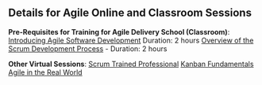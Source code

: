 Details for Agile Online and Classroom Sessions
-----------------------------------------------

**Pre-Requisites for Training for Agile Delivery School (Classroom)**:
[Introducing Agile Software Development](https://mylearning.accenture.com/accenture/lang-en/management/LMS_ActDetails.asp?ActId=681721) Duration: 2 hours
[Overview of the Scrum Development Process](https://mylearning.accenture.com/accenture/lang-en/management/LMS_ActDetails.asp?UserMode=0&ActivityId=898923) - Duration: 2 hours

**Other Virtual Sessions**:
[Scrum Trained Professional](https://mylearning.accenture.com/myl-ui/learner/activityDetails?referrer=search&activityID=1172326)
[Kanban Fundamentals](https://mylearning.accenture.com/myl-ui/learner/activityDetails?activityID=1284902)
[Agile in the Real World](https://mylearning.accenture.com/myl-ui/learner/activityDetails?activityID=1284906)
